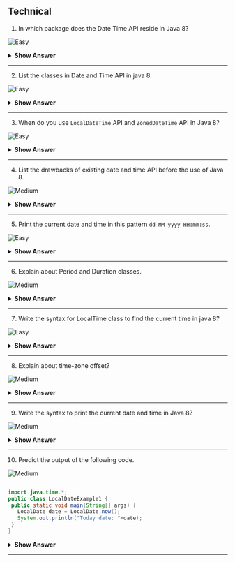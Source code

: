 ## Technical
1. In which package does the Date Time API reside in Java 8?

![Easy](https://github.com/revaturelabs/interviewquestions/blob/dev/ComplexityTags/simple%20(2).svg)

<details><summary><b> Show Answer </b></summary>
 
>Newly introduced Data Time API will be included in the <code>java.time </code> package

</details>

--- 


2. List the classes in Date and Time API in java 8.

![Easy](https://github.com/revaturelabs/interviewquestions/blob/dev/ComplexityTags/simple%20(2).svg)

<details><summary><b> Show Answer </b></summary>
 
<blockquote>
 
- `LocalDateTime` API - Simplified form of date - time API without any complexities.
- `ZonedDateTime` API - Special form of date - time API  with varaiations.

 </blockquote>
  
</details>

--- 

3. When do you use `LocalDateTime` API and `ZonedDateTime` API in Java 8?

![Easy](https://github.com/revaturelabs/interviewquestions/blob/dev/ComplexityTags/simple%20(2).svg)

<details><summary><b> Show Answer </b></summary>

 <blockquote>

- `LocalDateTime` API - It can be used when there is no need for time zones.
- `ZonedDateTime` API - It can be used when we need to consider time zones.
  
 </blockquote>

</details>

--- 


4. List the drawbacks of existing date and time API before the use of Java 8.

![Medium](https://github.com/revaturelabs/interviewquestions/blob/dev/ComplexityTags/Medium%20(2).svg)

<details><summary><b> Show Answer </b></summary>
 
  <blockquote>
 
- It is not thread safe 
- It was poorly designed with less number of features
- Need to write a seperate code for handling time zone logic in older version. 

    </blockquote>
 
</details>

--- 

5. Print the current date and time in this pattern `dd-MM-yyyy HH:mm:ss`.

![Easy](https://github.com/revaturelabs/interviewquestions/blob/dev/ComplexityTags/simple%20(2).svg)
 
<details><summary><b> Show Answer </b></summary>
 
 <blockquote>
  
```java  
import java.time.LocalDateTime;
import java.time.format.DateTimeFormatter;
public class test3 {
 public static void main(String[] args) {    
        DateTimeFormatter pattern = DateTimeFormatter.ofPattern("dd-MM-yyyy HH:mm:ss");         
        System.out.println(LocalDateTime.now().format(pattern));
 }
}
```
  
 </blockquote>
 
 <details><summary><b> Explanation </b></summary>
  
  <blockquote>
 
 - `LocalDateTime.now()` -this gives the current date and time in this format `2022-08-10T17:27:20.016675200`
 -  To convert the date and time in the given format we use `DateTimeFormatter` class.
 -  `ofPattern` is to define the pattern
 -  `format`- to format the date and time in the pattern mentioned.
 
 </blockquote>
  
</details>
 
 </details>

--- 

6. Explain about Period and Duration classes.

![Medium](https://github.com/revaturelabs/interviewquestions/blob/dev/ComplexityTags/Medium%20(2).svg)

<details><summary><b> Show Answer </b></summary>
 
  <blockquote>

 - <code>Period</code> handles date based amount of time . 
  - Example : "3 months and 1 day"
 - <code> Duration </code>handles time based amount of time (measured in terms of time).
  - Example : "3 seconds and 3 nanoseconds".
   
    </blockquote>

</details>

--- 

7. Write the syntax for LocalTime class to find the current time in java 8?

![Easy](https://github.com/revaturelabs/interviewquestions/blob/dev/ComplexityTags/simple%20(2).svg)

<details><summary><b> Show Answer </b></summary>
 
 <blockquote>

```java
LocalTime time = LocalTime.now();  
```
  
</blockquote>
 
</details>
 
 --- 

 
8. Explain about time-zone offset?

![Medium](https://github.com/revaturelabs/interviewquestions/blob/dev/ComplexityTags/Medium%20(2).svg)

<details><summary><b> Show Answer </b></summary>
 
 <blockquote>

- Its is an amount of time that a time -zone varies from Greenwich/UTC. 
- It is measured in fixed number of hours and minutes.
  
 </blockquote>

</details>

--- 

9. Write the syntax to print the current date and time in Java 8?

![Medium](https://github.com/revaturelabs/interviewquestions/blob/dev/ComplexityTags/Medium%20(2).svg)

<details><summary><b> Show Answer </b></summary>
 
 <blockquote>

```java
LocalTime currentTime = LocalTime.now(); 

LocalDate currentDate = LocalDate.now();

LocalDateTime currentDateTime = LocalDateTime.now(); 
```

 </blockquote>
 
</details>

--- 

10. Predict the output of the following code.

![Medium](https://github.com/revaturelabs/interviewquestions/blob/dev/ComplexityTags/Medium%20(2).svg)

 ``` java

import java.time.*;    
public class LocalDateExample1 {    
  public static void main(String[] args) {    
    LocalDate date = LocalDate.now();   
    System.out.println("Today date: "+date);    
  }    
}

```

<details><summary><b> Show Answer </b></summary>
 
  <blockquote>
   
   Current date will be displayed
   
  </blockquote>
   
<details><summary><b> Explanation </b></summary>
 
 <blockquote>
 
<code>LocalDate</code> class resides in <code>java.time</code> package and the factory method <code>now()</code> will display the current date. 
   
 </blockquote>

</details>
 
 </details>

--- 



